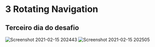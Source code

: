 # 3 Rotating Navigation 

## Terceiro dia do desafio

![Screenshot 2021-02-15 202443](https://user-images.githubusercontent.com/57108685/108001740-161ddf00-6fcc-11eb-9e48-aa0d90b54df4.png)
![Screenshot 2021-02-15 202505](https://user-images.githubusercontent.com/57108685/108001747-1918cf80-6fcc-11eb-8517-5abe6bb63673.png)
